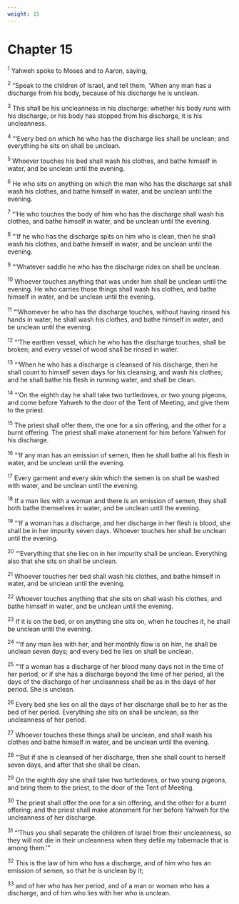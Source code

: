 ```yaml
---
weight: 15
---
```


# Chapter 15

<sup>1</sup> Yahweh spoke to Moses and to Aaron, saying, 

<sup>2</sup> “Speak to the children of Israel, and tell them, ‘When any man has a discharge from his body, because of his discharge he is unclean. 

<sup>3</sup> This shall be his uncleanness in his discharge: whether his body runs with his discharge, or his body has stopped from his discharge, it is his uncleanness. 

<sup>4</sup> “‘Every bed on which he who has the discharge lies shall be unclean; and everything he sits on shall be unclean. 

<sup>5</sup> Whoever touches his bed shall wash his clothes, and bathe himself in water, and be unclean until the evening. 

<sup>6</sup> He who sits on anything on which the man who has the discharge sat shall wash his clothes, and bathe himself in water, and be unclean until the evening. 

<sup>7</sup> “‘He who touches the body of him who has the discharge shall wash his clothes, and bathe himself in water, and be unclean until the evening. 

<sup>8</sup> “‘If he who has the discharge spits on him who is clean, then he shall wash his clothes, and bathe himself in water, and be unclean until the evening. 

<sup>9</sup> “‘Whatever saddle he who has the discharge rides on shall be unclean. 

<sup>10</sup> Whoever touches anything that was under him shall be unclean until the evening. He who carries those things shall wash his clothes, and bathe himself in water, and be unclean until the evening. 

<sup>11</sup> “‘Whomever he who has the discharge touches, without having rinsed his hands in water, he shall wash his clothes, and bathe himself in water, and be unclean until the evening. 

<sup>12</sup> “‘The earthen vessel, which he who has the discharge touches, shall be broken; and every vessel of wood shall be rinsed in water. 

<sup>13</sup> “‘When he who has a discharge is cleansed of his discharge, then he shall count to himself seven days for his cleansing, and wash his clothes; and he shall bathe his flesh in running water, and shall be clean. 

<sup>14</sup> “‘On the eighth day he shall take two turtledoves, or two young pigeons, and come before Yahweh to the door of the Tent of Meeting, and give them to the priest. 

<sup>15</sup> The priest shall offer them, the one for a sin offering, and the other for a burnt offering. The priest shall make atonement for him before Yahweh for his discharge. 

<sup>16</sup> “‘If any man has an emission of semen, then he shall bathe all his flesh in water, and be unclean until the evening. 

<sup>17</sup> Every garment and every skin which the semen is on shall be washed with water, and be unclean until the evening. 

<sup>18</sup> If a man lies with a woman and there is an emission of semen, they shall both bathe themselves in water, and be unclean until the evening. 

<sup>19</sup> “‘If a woman has a discharge, and her discharge in her flesh is blood, she shall be in her impurity seven days. Whoever touches her shall be unclean until the evening. 

<sup>20</sup> “‘Everything that she lies on in her impurity shall be unclean. Everything also that she sits on shall be unclean. 

<sup>21</sup> Whoever touches her bed shall wash his clothes, and bathe himself in water, and be unclean until the evening. 

<sup>22</sup> Whoever touches anything that she sits on shall wash his clothes, and bathe himself in water, and be unclean until the evening. 

<sup>23</sup> If it is on the bed, or on anything she sits on, when he touches it, he shall be unclean until the evening. 

<sup>24</sup> “‘If any man lies with her, and her monthly flow is on him, he shall be unclean seven days; and every bed he lies on shall be unclean. 

<sup>25</sup> “‘If a woman has a discharge of her blood many days not in the time of her period, or if she has a discharge beyond the time of her period, all the days of the discharge of her uncleanness shall be as in the days of her period. She is unclean. 

<sup>26</sup> Every bed she lies on all the days of her discharge shall be to her as the bed of her period. Everything she sits on shall be unclean, as the uncleanness of her period. 

<sup>27</sup> Whoever touches these things shall be unclean, and shall wash his clothes and bathe himself in water, and be unclean until the evening. 

<sup>28</sup> “‘But if she is cleansed of her discharge, then she shall count to herself seven days, and after that she shall be clean. 

<sup>29</sup> On the eighth day she shall take two turtledoves, or two young pigeons, and bring them to the priest, to the door of the Tent of Meeting. 

<sup>30</sup> The priest shall offer the one for a sin offering, and the other for a burnt offering; and the priest shall make atonement for her before Yahweh for the uncleanness of her discharge. 

<sup>31</sup> “‘Thus you shall separate the children of Israel from their uncleanness, so they will not die in their uncleanness when they defile my tabernacle that is among them.’” 

<sup>32</sup> This is the law of him who has a discharge, and of him who has an emission of semen, so that he is unclean by it; 

<sup>33</sup> and of her who has her period, and of a man or woman who has a discharge, and of him who lies with her who is unclean. 


